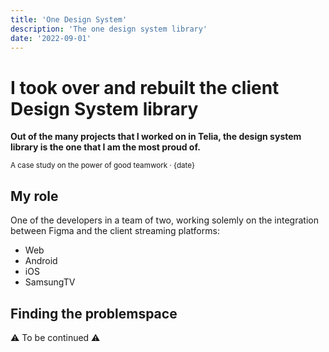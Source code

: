 ```yaml
---
title: 'One Design System'
description: 'The one design system library'
date: '2022-09-01'
---
```


# I took over and rebuilt the client Design System library

**Out of the many projects that I worked on in Telia, the design system library is the one that I am the most proud of.**

<small>A case study on the power of good teamwork · {date}</small>

## My role

One of the developers in a team of two, working solemly on the integration between Figma and the client streaming platforms:

- Web
- Android
- iOS
- SamsungTV

## Finding the problemspace

⚠️ To be continued ⚠️

